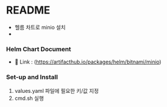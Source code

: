 # README

- 헬름 차트로 minio 설치
- 

### Helm Chart Document

- 🔗 Link : (https://artifacthub.io/packages/helm/bitnami/minio)

### Set-up and Install

1. values.yaml 파일에 필요한 키/값 지정
2. cmd.sh 실행

